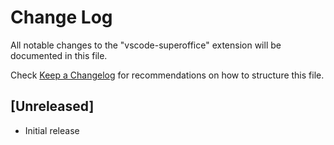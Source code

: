 # Change Log

All notable changes to the "vscode-superoffice" extension will be documented in this file.

Check [Keep a Changelog](http://keepachangelog.com/) for recommendations on how to structure this file.

## [Unreleased]

- Initial release